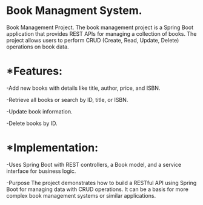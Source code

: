 # Book Managment System.
Book Management Project. The book management project is a Spring Boot application that provides REST APIs for managing a collection of books. The project allows users to perform CRUD (Create, Read, Update, Delete) operations on book data.

# *Features:

-Add new books with details like title, author, price, and ISBN.

-Retrieve all books or search by ID, title, or ISBN.

-Update book information.

-Delete books by ID.


# *Implementation:

-Uses Spring Boot with REST controllers, a Book model, and a service interface for business logic.

-Purpose The project demonstrates how to build a RESTful API using Spring Boot for managing data with CRUD operations. It can be a basis for more complex book management systems or similar applications.
